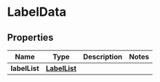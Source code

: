 
# LabelData

## Properties
Name | Type | Description | Notes
------------ | ------------- | ------------- | -------------
**labelList** | [**LabelList**](LabelList.md) |  | 



